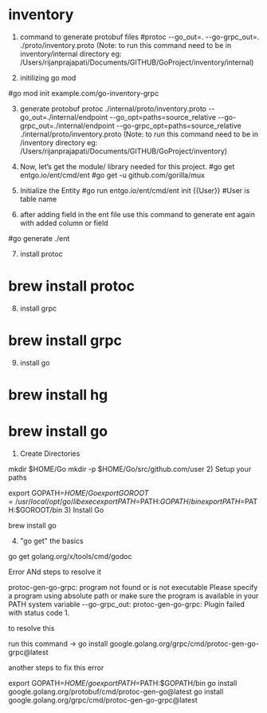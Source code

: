 # inventory

1. command to generate protobuf files
#protoc --go_out=. --go-grpc_out=. ./proto/inventory.proto
(Note: to run this command need to be in inventory/internal directory eg: /Users/rijanprajapati/Documents/GITHUB/GoProject/inventory/internal)

 2. initilizing go mod

 #go mod init example.com/go-inventory-grpc

 3. generate protobuf
protoc ./internal/proto/inventory.proto --go_out=./internal/endpoint --go_opt=paths=source_relative --go-grpc_out=./internal/endpoint --go-grpc_opt=paths=source_relative ./internal/proto/inventory.proto
(Note: to run this command need to be in /inventory directory eg: /Users/rijanprajapati/Documents/GITHUB/GoProject/inventory)

 4. Now, let’s get the module/ library needed for this project.
#go get entgo.io/ent/cmd/ent
#go get -u github.com/gorilla/mux

5. Initialize the Entity
#go run entgo.io/ent/cmd/ent init {{User}}
#User is table name

6. after adding field in the ent file use this command to generate ent again with added column or field

#go generate ./ent

7. install protoc 

# brew install protoc

8. install grpc

# brew install grpc
9. install go 

# brew install hg
# brew install go

1) Create Directories

mkdir $HOME/Go
mkdir -p $HOME/Go/src/github.com/user
2) Setup your paths

export GOPATH=$HOME/Go
export GOROOT=/usr/local/opt/go/libexec
export PATH=$PATH:$GOPATH/bin
export PATH=$PATH:$GOROOT/bin
3) Install Go

brew install go

4) "go get" the basics

go get golang.org/x/tools/cmd/godoc




Error ANd steps to resolve it 

protoc-gen-go-grpc: program not found or is not executable
Please specify a program using absolute path or make sure the program is available in your PATH system variable
--go-grpc_out: protoc-gen-go-grpc: Plugin failed with status code 1.

to resolve this 

run this command -> go install google.golang.org/grpc/cmd/protoc-gen-go-grpc@latest

another steps to fix this error 

 export GOPATH=$HOME/go
 export PATH=$PATH:$GOPATH/bin
 go install google.golang.org/protobuf/cmd/protoc-gen-go@latest
 go install google.golang.org/grpc/cmd/protoc-gen-go-grpc@latest